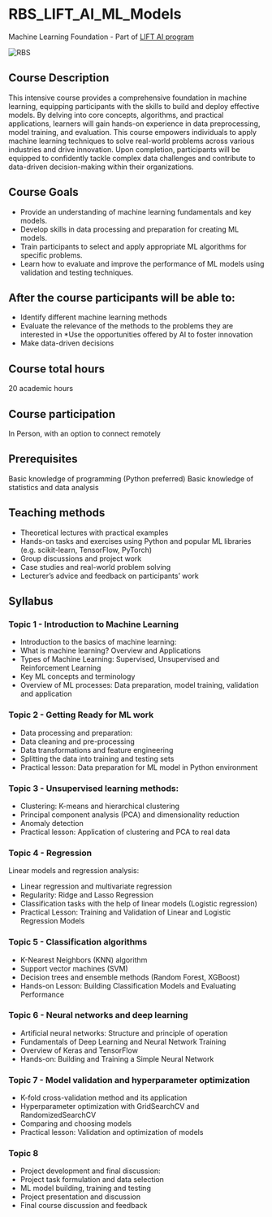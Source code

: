 # RBS_LIFT_AI_ML_Models
Machine Learning Foundation - Part of [LIFT AI program](https://rbs.lv/lift-courses/lift-ai-machine-learning-models/)

![RBS](https://rbs.lv/wp-content/uploads/2023/08/logo2eng.svg)



## Course Description

This intensive course provides a comprehensive foundation in machine learning, equipping participants with the skills to build and deploy effective models. By delving into core concepts, algorithms, and practical applications, learners will gain hands-on experience in data preprocessing, model training, and evaluation. This course empowers individuals to apply machine learning techniques to solve real-world problems across various industries and drive innovation. Upon completion, participants will be equipped to confidently tackle complex data challenges and contribute to data-driven decision-making within their organizations.

## Course Goals

* Provide an understanding of machine learning fundamentals and key models.
* Develop skills in data processing and preparation for creating ML models.
* Train participants to select and apply appropriate ML algorithms for specific problems.
* Learn how to evaluate and improve the performance of ML models using validation and testing techniques.

## After the course participants will be able to:

* Identify different machine learning methods
* Evaluate the relevance of the methods to the problems they are interested in
*Use the opportunities offered by AI to foster innovation
* Make data-driven decisions

## Course total hours

20 academic hours

## Course participation

In Person, with an option to connect remotely

## Prerequisites

Basic knowledge of programming (Python preferred)
Basic knowledge of statistics and data analysis

## Teaching methods

* Theoretical lectures with practical examples
* Hands-on tasks and exercises using Python and popular ML libraries (e.g. scikit-learn, TensorFlow, PyTorch)
* Group discussions and project work
* Case studies and real-world problem solving
* Lecturer’s advice and feedback on participants’ work

## Syllabus

### Topic 1 - Introduction to Machine Learning

* Introduction to the basics of machine learning:
* What is machine learning? Overview and Applications
* Types of Machine Learning: Supervised, Unsupervised and Reinforcement Learning
* Key ML concepts and terminology
* Overview of ML processes: Data preparation, model training, validation and application

### Topic 2 - Getting Ready for ML work

* Data processing and preparation:
* Data cleaning and pre-processing
* Data transformations and feature engineering
* Splitting the data into training and testing sets
* Practical lesson: Data preparation for ML model in Python environment

### Topic 3 - Unsupervised learning methods:

* Clustering: K-means and hierarchical clustering
* Principal component analysis (PCA) and dimensionality reduction
* Anomaly detection
* Practical lesson: Application of clustering and PCA to real data

### Topic 4 - Regression

Linear models and regression analysis:
* Linear regression and multivariate regression
* Regularity: Ridge and Lasso Regression
* Classification tasks with the help of linear models (Logistic regression)
* Practical Lesson: Training and Validation of Linear and Logistic Regression Models

### Topic 5 - Classification algorithms

* K-Nearest Neighbors (KNN) algorithm
* Support vector machines (SVM)
* Decision trees and ensemble methods (Random Forest, XGBoost)
* Hands-on Lesson: Building Classification Models and Evaluating Performance

### Topic 6 - Neural networks and deep learning

* Artificial neural networks: Structure and principle of operation
* Fundamentals of Deep Learning and Neural Network Training
* Overview of Keras and TensorFlow
* Hands-on: Building and Training a Simple Neural Network

### Topic 7 - Model validation and hyperparameter optimization

* K-fold cross-validation method and its application
* Hyperparameter optimization with GridSearchCV and RandomizedSearchCV
* Comparing and choosing models
* Practical lesson: Validation and optimization of models

### Topic 8

* Project development and final discussion:
* Project task formulation and data selection
* ML model building, training and testing
* Project presentation and discussion
* Final course discussion and feedback
